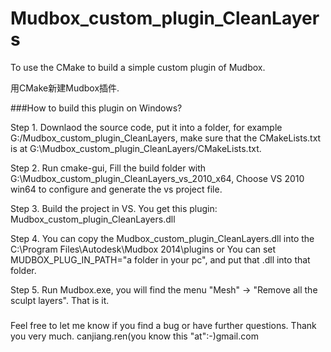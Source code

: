 Mudbox_custom_plugin_CleanLayers
================================

To use the CMake to build a simple custom plugin of Mudbox. 

用CMake新建Mudbox插件.

###How to build this plugin on Windows?

Step 1. Downlaod the source code, put it into a folder, 
for example G:/Mudbox_custom_plugin_CleanLayers, 
make sure that the CMakeLists.txt is at G:\Mudbox_custom_plugin_CleanLayers/CMakeLists.txt.

Step 2. Run cmake-gui, 
Fill the build folder with G:\Mudbox_custom_plugin_CleanLayers_vs_2010_x64, 
Choose VS 2010 win64 to configure and generate the vs project file.

Step 3. Build the project in VS. You get this plugin: 
Mudbox_custom_plugin_CleanLayers.dll 

Step 4. 
You can copy the Mudbox_custom_plugin_CleanLayers.dll into the 
C:\Program Files\Autodesk\Mudbox 2014\plugins
or 
You can set MUDBOX_PLUG_IN_PATH="a folder in your pc", and put that .dll into that folder.

Step 5. Run Mudbox.exe, you will find the menu "Mesh" -> "Remove all the sculpt layers".
That is it.

###

Feel free to let me know if you find a bug or have further questions. Thank you very much.
canjiang.ren(you know this "at":-)gmail.com

